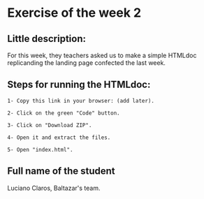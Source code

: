 # Exercise of the week 2

## Little description:
For this week, they teachers asked us to make a simple HTMLdoc replicanding the landing page confected the last week.

## Steps for running the HTMLdoc:

```
1- Copy this link in your browser: (add later).

2- Click on the green "Code" button.

3- Click on "Download ZIP".

4- Open it and extract the files.

5- Open "index.html". 
```

## Full name of the student
Luciano Claros, Baltazar's team.